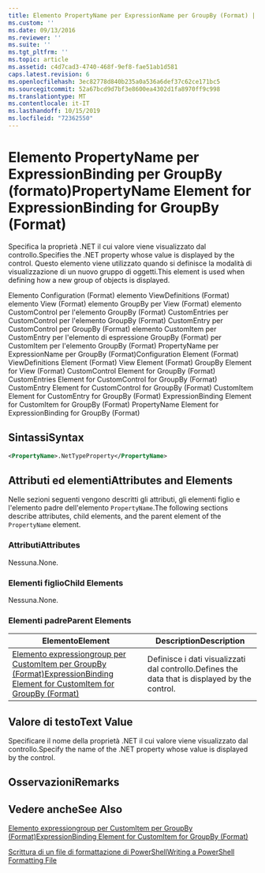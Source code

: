 ```yaml
---
title: Elemento PropertyName per ExpressionName per GroupBy (Format) | Microsoft Docs
ms.custom: ''
ms.date: 09/13/2016
ms.reviewer: ''
ms.suite: ''
ms.tgt_pltfrm: ''
ms.topic: article
ms.assetid: c4d7cad3-4740-468f-9ef8-fae51ab1d581
caps.latest.revision: 6
ms.openlocfilehash: 3ec82778d840b235a0a536a6def37c62ce171bc5
ms.sourcegitcommit: 52a67bcd9d7bf3e8600ea4302d1fa8970ff9c998
ms.translationtype: MT
ms.contentlocale: it-IT
ms.lasthandoff: 10/15/2019
ms.locfileid: "72362550"
---
```

# <a name="propertyname-element-for-expressionbinding-for-groupby-format"></a><span data-ttu-id="5fcd5-102">Elemento PropertyName per ExpressionBinding per GroupBy (formato)</span><span class="sxs-lookup"><span data-stu-id="5fcd5-102">PropertyName Element for ExpressionBinding for GroupBy (Format)</span></span>

<span data-ttu-id="5fcd5-103">Specifica la proprietà .NET il cui valore viene visualizzato dal controllo.</span><span class="sxs-lookup"><span data-stu-id="5fcd5-103">Specifies the .NET property whose value is displayed by the control.</span></span> <span data-ttu-id="5fcd5-104">Questo elemento viene utilizzato quando si definisce la modalità di visualizzazione di un nuovo gruppo di oggetti.</span><span class="sxs-lookup"><span data-stu-id="5fcd5-104">This element is used when defining how a new group of objects is displayed.</span></span>

<span data-ttu-id="5fcd5-105">Elemento Configuration (Format) elemento ViewDefinitions (Format) elemento View (Format) elemento GroupBy per View (Format) elemento CustomControl per l'elemento GroupBy (Format) CustomEntries per CustomControl per l'elemento GroupBy (Format) CustomEntry per CustomControl per GroupBy (Format) elemento CustomItem per CustomEntry per l'elemento di espressione GroupBy (Format) per CustomItem per l'elemento GroupBy (Format) PropertyName per ExpressionName per GroupBy (Format)</span><span class="sxs-lookup"><span data-stu-id="5fcd5-105">Configuration Element (Format) ViewDefinitions Element (Format) View Element (Format) GroupBy Element for View (Format) CustomControl Element for GroupBy (Format) CustomEntries Element for CustomControl for GroupBy (Format) CustomEntry Element for CustomControl for GroupBy (Format) CustomItem Element for CustomEntry for GroupBy (Format) ExpressionBinding Element for CustomItem for GroupBy (Format) PropertyName Element for ExpressionBinding for GroupBy (Format)</span></span>

## <a name="syntax"></a><span data-ttu-id="5fcd5-106">Sintassi</span><span class="sxs-lookup"><span data-stu-id="5fcd5-106">Syntax</span></span>

```xml
<PropertyName>.NetTypeProperty</PropertyName>
```

## <a name="attributes-and-elements"></a><span data-ttu-id="5fcd5-107">Attributi ed elementi</span><span class="sxs-lookup"><span data-stu-id="5fcd5-107">Attributes and Elements</span></span>

<span data-ttu-id="5fcd5-108">Nelle sezioni seguenti vengono descritti gli attributi, gli elementi figlio e l'elemento padre dell'elemento `PropertyName`.</span><span class="sxs-lookup"><span data-stu-id="5fcd5-108">The following sections describe attributes, child elements, and the parent element of the `PropertyName` element.</span></span>

### <a name="attributes"></a><span data-ttu-id="5fcd5-109">Attributi</span><span class="sxs-lookup"><span data-stu-id="5fcd5-109">Attributes</span></span>

<span data-ttu-id="5fcd5-110">Nessuna.</span><span class="sxs-lookup"><span data-stu-id="5fcd5-110">None.</span></span>

### <a name="child-elements"></a><span data-ttu-id="5fcd5-111">Elementi figlio</span><span class="sxs-lookup"><span data-stu-id="5fcd5-111">Child Elements</span></span>

<span data-ttu-id="5fcd5-112">Nessuna.</span><span class="sxs-lookup"><span data-stu-id="5fcd5-112">None.</span></span>

### <a name="parent-elements"></a><span data-ttu-id="5fcd5-113">Elementi padre</span><span class="sxs-lookup"><span data-stu-id="5fcd5-113">Parent Elements</span></span>

|<span data-ttu-id="5fcd5-114">Elemento</span><span class="sxs-lookup"><span data-stu-id="5fcd5-114">Element</span></span>|<span data-ttu-id="5fcd5-115">Description</span><span class="sxs-lookup"><span data-stu-id="5fcd5-115">Description</span></span>|
|-------------|-----------------|
|[<span data-ttu-id="5fcd5-116">Elemento expressiongroup per CustomItem per GroupBy (Format)</span><span class="sxs-lookup"><span data-stu-id="5fcd5-116">ExpressionBinding Element for CustomItem for GroupBy (Format)</span></span>](./expressionbinding-element-for-customitem-for-groupby-format.md)|<span data-ttu-id="5fcd5-117">Definisce i dati visualizzati dal controllo.</span><span class="sxs-lookup"><span data-stu-id="5fcd5-117">Defines the data that is displayed by the control.</span></span>|

## <a name="text-value"></a><span data-ttu-id="5fcd5-118">Valore di testo</span><span class="sxs-lookup"><span data-stu-id="5fcd5-118">Text Value</span></span>

<span data-ttu-id="5fcd5-119">Specificare il nome della proprietà .NET il cui valore viene visualizzato dal controllo.</span><span class="sxs-lookup"><span data-stu-id="5fcd5-119">Specify the name of the .NET property whose value is displayed by the control.</span></span>

## <a name="remarks"></a><span data-ttu-id="5fcd5-120">Osservazioni</span><span class="sxs-lookup"><span data-stu-id="5fcd5-120">Remarks</span></span>

## <a name="see-also"></a><span data-ttu-id="5fcd5-121">Vedere anche</span><span class="sxs-lookup"><span data-stu-id="5fcd5-121">See Also</span></span>

[<span data-ttu-id="5fcd5-122">Elemento expressiongroup per CustomItem per GroupBy (Format)</span><span class="sxs-lookup"><span data-stu-id="5fcd5-122">ExpressionBinding Element for CustomItem for GroupBy (Format)</span></span>](./expressionbinding-element-for-customitem-for-groupby-format.md)

[<span data-ttu-id="5fcd5-123">Scrittura di un file di formattazione di PowerShell</span><span class="sxs-lookup"><span data-stu-id="5fcd5-123">Writing a PowerShell Formatting File</span></span>](./writing-a-powershell-formatting-file.md)
